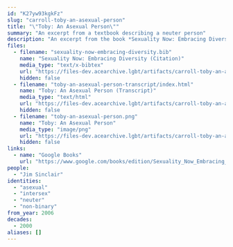 ```yaml
---
id: "K27yw93kgkFz"
slug: "carroll-toby-an-asexual-person"
title: "\"Toby: An Asexual Person\""
summary: "An excerpt from a textbook describing a neuter person"
description: "An excerpt from the book *Sexuality Now: Embracing Diversity*, which describes Toby (Jim Sinclair) as neuter and asexual"
files:
  - filename: "sexuality-now-embracing-diversity.bib"
    name: "Sexuality Now: Embracing Diversity (Citation)"
    media_type: "text/x-bibtex"
    url: "https://files-dev.acearchive.lgbt/artifacts/carroll-toby-an-asexual-person/sexuality-now-embracing-diversity.bib"
    hidden: false
  - filename: "toby-an-asexual-person-transcript/index.html"
    name: "Toby: An Asexual Person (Transcript)"
    media_type: "text/html"
    url: "https://files-dev.acearchive.lgbt/artifacts/carroll-toby-an-asexual-person/toby-an-asexual-person-transcript/index.html"
    hidden: false
  - filename: "toby-an-asexual-person.png"
    name: "Toby: An Asexual Person"
    media_type: "image/png"
    url: "https://files-dev.acearchive.lgbt/artifacts/carroll-toby-an-asexual-person/toby-an-asexual-person.png"
    hidden: false
links:
  - name: "Google Books"
    url: "https://www.google.com/books/edition/Sexuality_Now_Embracing_Diversity/nKwJzgEACAAJ?hl=en"
people:
  - "Jim Sinclair"
identities:
  - "asexual"
  - "intersex"
  - "neuter"
  - "non-binary"
from_year: 2006
decades:
  - 2000
aliases: []
---
```

